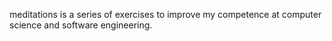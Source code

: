 meditations is a series of exercises to improve my competence at computer science and software engineering.
